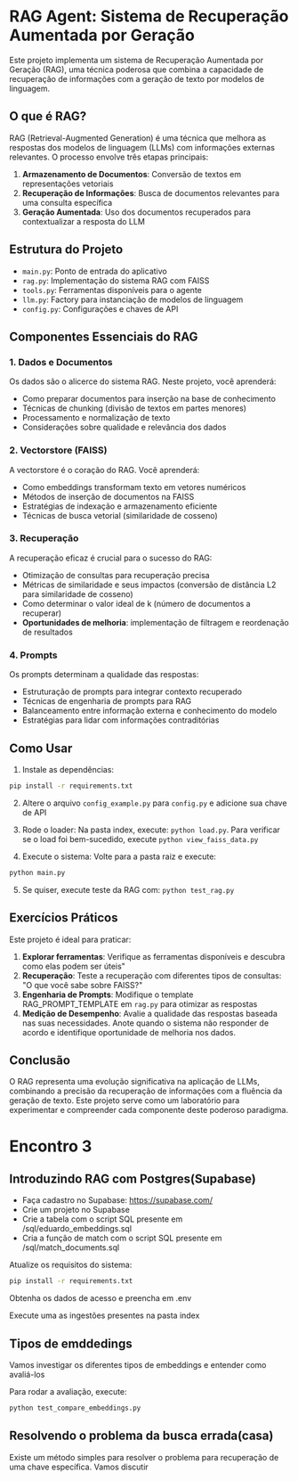 # RAG Agent: Sistema de Recuperação Aumentada por Geração

Este projeto implementa um sistema de Recuperação Aumentada por Geração (RAG), uma técnica poderosa que combina a capacidade de recuperação de informações com a geração de texto por modelos de linguagem.

## O que é RAG?

RAG (Retrieval-Augmented Generation) é uma técnica que melhora as respostas dos modelos de linguagem (LLMs) com informações externas relevantes. O processo envolve três etapas principais:

1. **Armazenamento de Documentos**: Conversão de textos em representações vetoriais
2. **Recuperação de Informações**: Busca de documentos relevantes para uma consulta específica
3. **Geração Aumentada**: Uso dos documentos recuperados para contextualizar a resposta do LLM

## Estrutura do Projeto

- `main.py`: Ponto de entrada do aplicativo
- `rag.py`: Implementação do sistema RAG com FAISS
- `tools.py`: Ferramentas disponíveis para o agente
- `llm.py`: Factory para instanciação de modelos de linguagem
- `config.py`: Configurações e chaves de API

## Componentes Essenciais do RAG

### 1. Dados e Documentos

Os dados são o alicerce do sistema RAG. Neste projeto, você aprenderá:

- Como preparar documentos para inserção na base de conhecimento
- Técnicas de chunking (divisão de textos em partes menores)
- Processamento e normalização de texto
- Considerações sobre qualidade e relevância dos dados

### 2. Vectorstore (FAISS)

A vectorstore é o coração do RAG. Você aprenderá:

- Como embeddings transformam texto em vetores numéricos
- Métodos de inserção de documentos na FAISS
- Estratégias de indexação e armazenamento eficiente
- Técnicas de busca vetorial (similaridade de cosseno)

### 3. Recuperação

A recuperação eficaz é crucial para o sucesso do RAG:

- Otimização de consultas para recuperação precisa
- Métricas de similaridade e seus impactos (conversão de distância L2 para similaridade de cosseno)
- Como determinar o valor ideal de k (número de documentos a recuperar)
- **Oportunidades de melhoria**: implementação de filtragem e reordenação de resultados

### 4. Prompts

Os prompts determinam a qualidade das respostas:

- Estruturação de prompts para integrar contexto recuperado
- Técnicas de engenharia de prompts para RAG
- Balanceamento entre informação externa e conhecimento do modelo
- Estratégias para lidar com informações contraditórias

## Como Usar

1. Instale as dependências:

```bash
pip install -r requirements.txt
```

2. Altere o arquivo `config_example.py` para `config.py` e adicione sua chave de API

3. Rode o loader: Na pasta index, execute: `python load.py`. Para verificar se o load foi bem-sucedido, execute `python view_faiss_data.py`
4. Execute o sistema:
Volte para a pasta raiz e execute:

```bash
python main.py
```

5. Se quiser, execute teste da RAG com: `python test_rag.py`

## Exercícios Práticos

Este projeto é ideal para praticar:

1. **Explorar ferramentas**: Verifique as ferramentas disponíveis e descubra como elas podem ser úteis"
2. **Recuperação**: Teste a recuperação com diferentes tipos de consultas: "O que você sabe sobre FAISS?"
3. **Engenharia de Prompts**: Modifique o template RAG_PROMPT_TEMPLATE em `rag.py` para otimizar as respostas
4. **Medição de Desempenho**: Avalie a qualidade das respostas baseada nas suas necessidades. Anote quando o sistema não responder de acordo e identifique oportunidade de melhoria nos dados.

## Conclusão

O RAG representa uma evolução significativa na aplicação de LLMs, combinando a precisão da recuperação de informações com a fluência da geração de texto. Este projeto serve como um laboratório para experimentar e compreender cada componente deste poderoso paradigma.



# Encontro 3

## Introduzindo RAG com Postgres(Supabase)

- Faça cadastro no Supabase: https://supabase.com/
- Crie um projeto no Supabase
- Crie a tabela com o script SQL presente em /sql/eduardo_embeddings.sql
- Cria a função de match com o script SQL presente em /sql/match_documents.sql

Atualize os requisitos do sistema:

```bash
pip install -r requirements.txt
```
Obtenha os dados de acesso e preencha em .env

Execute uma as ingestões presentes na pasta index


## Tipos de emddedings
Vamos investigar os diferentes tipos de embeddings e entender como avaliá-los

Para rodar a avaliação, execute:

```bash 
python test_compare_embeddings.py
```
## Resolvendo o problema da busca errada(casa)
Existe um método simples para resolver o problema para recuperação de uma chave específica.
Vamos discutir
